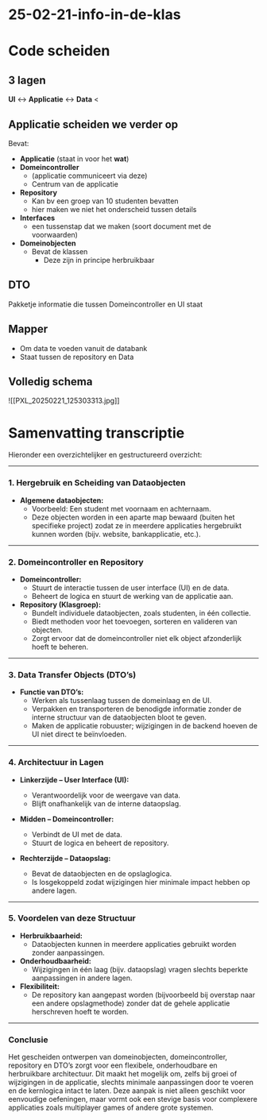 
# 25-02-21-info-in-de-klas
# Code scheiden

## 3 lagen

**UI** \<-> **Applicatie** \<-> **Data**
<
## Applicatie scheiden we verder op

Bevat:
- **Applicatie** (staat in voor het **wat**)
- **Domeincontroller** 
	- (applicatie communiceert via deze)
	- Centrum van de applicatie
- **Repository**
	- Kan bv een groep van 10 studenten bevatten
	- hier maken we niet het onderscheid tussen details
- **Interfaces**
	- een tussenstap dat we maken (soort document met de voorwaarden)
- **Domeinobjecten**
	- Bevat de klassen
		- Deze zijn in principe herbruikbaar

## DTO

Pakketje informatie die tussen Domeincontroller en UI staat

## Mapper

- Om data te voeden vanuit de databank
- Staat tussen de repository en Data
## Volledig schema

![[PXL_20250221_125303313.jpg]]

# Samenvatting transcriptie

Hieronder een overzichtelijker en gestructureerd overzicht:

---

### 1. Hergebruik en Scheiding van Dataobjecten

- **Algemene dataobjecten:**
    - Voorbeeld: Een student met voornaam en achternaam.
    - Deze objecten worden in een aparte map bewaard (buiten het specifieke project) zodat ze in meerdere applicaties hergebruikt kunnen worden (bijv. website, bankapplicatie, etc.).

---

### 2. Domeincontroller en Repository

- **Domeincontroller:**
    - Stuurt de interactie tussen de user interface (UI) en de data.
    - Beheert de logica en stuurt de werking van de applicatie aan.
- **Repository (Klasgroep):**
    - Bundelt individuele dataobjecten, zoals studenten, in één collectie.
    - Biedt methoden voor het toevoegen, sorteren en valideren van objecten.
    - Zorgt ervoor dat de domeincontroller niet elk object afzonderlijk hoeft te beheren.

---

### 3. Data Transfer Objects (DTO’s)

- **Functie van DTO’s:**
    - Werken als tussenlaag tussen de domeinlaag en de UI.
    - Verpakken en transporteren de benodigde informatie zonder de interne structuur van de dataobjecten bloot te geven.
    - Maken de applicatie robuuster; wijzigingen in de backend hoeven de UI niet direct te beïnvloeden.

---

### 4. Architectuur in Lagen

- **Linkerzijde – User Interface (UI):**
    
    - Verantwoordelijk voor de weergave van data.
    - Blijft onafhankelijk van de interne dataopslag.
- **Midden – Domeincontroller:**
    
    - Verbindt de UI met de data.
    - Stuurt de logica en beheert de repository.
- **Rechterzijde – Dataopslag:**
    
    - Bevat de dataobjecten en de opslaglogica.
    - Is losgekoppeld zodat wijzigingen hier minimale impact hebben op andere lagen.

---

### 5. Voordelen van deze Structuur

- **Herbruikbaarheid:**
    - Dataobjecten kunnen in meerdere applicaties gebruikt worden zonder aanpassingen.
- **Onderhoudbaarheid:**
    - Wijzigingen in één laag (bijv. dataopslag) vragen slechts beperkte aanpassingen in andere lagen.
- **Flexibiliteit:**
    - De repository kan aangepast worden (bijvoorbeeld bij overstap naar een andere opslagmethode) zonder dat de gehele applicatie herschreven hoeft te worden.

---

### Conclusie

Het gescheiden ontwerpen van domeinobjecten, domeincontroller, repository en DTO’s zorgt voor een flexibele, onderhoudbare en herbruikbare architectuur. Dit maakt het mogelijk om, zelfs bij groei of wijzigingen in de applicatie, slechts minimale aanpassingen door te voeren en de kernlogica intact te laten. Deze aanpak is niet alleen geschikt voor eenvoudige oefeningen, maar vormt ook een stevige basis voor complexere applicaties zoals multiplayer games of andere grote systemen.